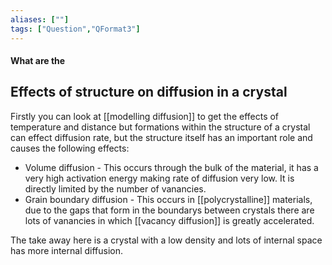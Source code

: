 ```yaml
---
aliases: [""]
tags: ["Question","QFormat3"]
---
```


#### What are the
## Effects of structure on diffusion in a crystal
Firstly you can look at [[modelling diffusion]] to get the effects of temperature and distance but formations within the structure of a crystal can effect diffusion rate, but the structure itself has an important role and causes the following effects:
- Volume diffusion - This occurs through the bulk of the material, it has a very high activation energy making rate of diffusion very low. It is directly limited by the number of vanancies.
- Grain boundary diffusion - This occurs in [[polycrystalline]] materials, due to the gaps that form in the boundarys between crystals there are lots of vanancies in which [[vacancy diffusion]] is greatly accelerated.

The take away here is a crystal with a low density and lots of internal space has more internal diffusion.